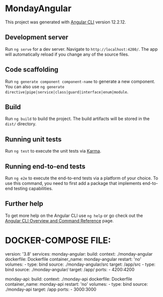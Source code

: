 # MondayAngular

This project was generated with [Angular CLI](https://github.com/angular/angular-cli) version 12.2.12.

## Development server

Run `ng serve` for a dev server. Navigate to `http://localhost:4200/`. The app will automatically reload if you change any of the source files.

## Code scaffolding

Run `ng generate component component-name` to generate a new component. You can also use `ng generate directive|pipe|service|class|guard|interface|enum|module`.

## Build

Run `ng build` to build the project. The build artifacts will be stored in the `dist/` directory.

## Running unit tests

Run `ng test` to execute the unit tests via [Karma](https://karma-runner.github.io).

## Running end-to-end tests

Run `ng e2e` to execute the end-to-end tests via a platform of your choice. To use this command, you need to first add a package that implements end-to-end testing capabilities.

## Further help

To get more help on the Angular CLI use `ng help` or go check out the [Angular CLI Overview and Command Reference](https://angular.io/cli) page.

# DOCKER-COMPOSE FILE:
version: '3.8'
services:
  monday-angular:
    build:
      context: ./monday-angular
      dockerfile: Dockerfile
    container_name: monday-angular
    restart: 'no'
    volumes:
      - type: bind
        source: ./monday-angular/src
        target: /app/src
      - type: bind
        source: ./monday-angular/
        target: /app/
    ports:
      - 4200:4200

  monday-api:
    build:
      context: ./monday-api
      dockerfile: Dockerfile
    container_name: monday-api
    restart: 'no'
    volumes:
      - type: bind
        source: ./monday-api
        target: /app
    ports:
      - 3000:3000
    
